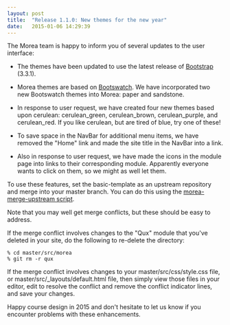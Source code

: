 ```yaml
---
layout: post
title:  "Release 1.1.0: New themes for the new year"
date:   2015-01-06 14:29:39
---
```


The Morea team is happy to inform you of several updates to the user interface:

  * The themes have been updated to use the latest release of [Bootstrap](http://getbootstrap.com/) (3.3.1).

  * Morea themes are based on [Bootswatch](http://bootswatch.com/).  We have incorporated two new Bootswatch themes into Morea: paper and sandstone.

  * In response to user request, we have created four new themes based upon cerulean: cerulean\_green, cerulean\_brown, cerulean\_purple, and cerulean\_red.  If you like cerulean, but are tired of blue, try one of these!

  * To save space in the NavBar for additional menu items, we have removed the "Home" link and made the site title in the NavBar into a link.

  * Also in response to user request, we have made the icons in the module page into links to their corresponding module. Apparently everyone wants to click on them, so we might as well let them.

To use these features, set the basic-template as an upstream repository and merge into your master branch. You can do this using the [morea-merge-upstream script](http://morea-framework.github.io/userguide.html#morea-merge-upstream).

Note that you may well get merge conflicts, but these should be easy to address.

If the merge conflict involves changes to the "Qux" module that you've deleted in your site, do the following to re-delete the directory:

    % cd master/src/morea
    % git rm -r qux

If the merge conflict involves changes to your master/src/css/style.css file, or master/src/_layouts/default.html file, then simply view those files in your editor, edit to resolve the conflict and remove the conflict indicator lines, and save your changes.

Happy course design in 2015 and don't hesitate to let us know if you encounter problems with these enhancements.


